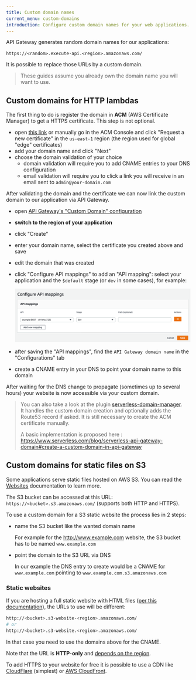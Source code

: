 ```yaml
---
title: Custom domain names
current_menu: custom-domains
introduction: Configure custom domain names for your web applications.
---
```


API Gateway generates random domain names for our applications:

```
https://<random>.execute-api.<region>.amazonaws.com/
```

It is possible to replace those URLs by a custom domain.

> These guides assume you already own the domain name you will want to use.

## Custom domains for HTTP lambdas

The first thing to do is register the domain in **ACM** (AWS Certificate Manager) to get a HTTPS certificate. This step is not optional.

- open [this link](https://console.aws.amazon.com/acm/home?region=us-east-1#/wizard/) or manually go in the ACM Console and click "Request a new certificate" in the `us-east-1` region (the region used for global "edge" certificates)
- add your domain name and click "Next"
- choose the domain validation of your choice
    - domain validation will require you to add CNAME entries to your DNS configuration
    - email validation will require you to click a link you will receive in an email sent to `admin@your-domain.com`

After validating the domain and the certificate we can now link the custom domain to our application via API Gateway.

- open [API Gateway's "Custom Domain" configuration](https://console.aws.amazon.com/apigateway/main/publish/domain-names)
- **switch to the region of your application**
- click "Create"
- enter your domain name, select the certificate you created above and save
- edit the domain that was created
- click "Configure API mappings" to add an "API mapping": select your application and the `$default` stage (or `dev` in some cases), for example:

  ![](custom-domains-path-mapping.png)
- after saving the "API mappings", find the `API Gateway domain name` in the "Configurations" tab
- create a CNAME entry in your DNS to point your domain name to this domain

After waiting for the DNS change to propagate (sometimes up to several hours) your website is now accessible via your custom domain.

> You can also take a look at the plugin [serverless-domain-manager](https://www.serverless.com/plugins/serverless-domain-manager).  
> It handles the custom domain creation and optionally adds the Route53 record if asked. It is still necessary to create the ACM certificate manually.
> 
> A basic implementation is proposed here : https://www.serverless.com/blog/serverless-api-gateway-domain#create-a-custom-domain-in-api-gateway  


## Custom domains for static files on S3

Some applications serve static files hosted on AWS S3. You can read the [Websites](/docs/websites.md#hosting-static-files-with-s3) documentation to learn more.

The S3 bucket can be accessed at this URL: `https://<bucket>.s3.amazonaws.com/` (supports both HTTP and HTTPS).

To use a custom domain for a S3 static website the process lies in 2 steps:

- name the S3 bucket like the wanted domain name

  For example for the http://www.example.com website, the S3 bucket has to be named `www.example.com`
- point the domain to the S3 URL via DNS

  In our example the DNS entry to create would be a CNAME for `www.example.com` pointing to `www.example.com.s3.amazonaws.com`

### Static websites

If you are hosting a full static website with HTML files ([per this documentation](https://docs.aws.amazon.com/AmazonS3/latest/dev/WebsiteHosting.html)), the URLs to use will be different:

```bash
http://<bucket>.s3-website-<region>.amazonaws.com/
# or
http://<bucket>.s3-website.<region>.amazonaws.com/
```

In that case you need to use the domains above for the CNAME.

Note that the URL is **HTTP-only** and [depends on the region](https://docs.aws.amazon.com/general/latest/gr/rande.html#s3_website_region_endpoints).

To add HTTPS to your website for free it is possible to use a CDN like [CloudFlare](https://cloudflare.com/) (simplest) or [AWS CloudFront](/docs/websites.md#serving-php-and-static-files-via-cloudfront).
